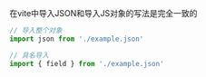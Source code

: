 在vite中导入JSON和导入JS对象的写法是完全一致的

```js
// 导入整个对象
import json from './example.json'

// 具名导入
import { field } from './example.json'
```


